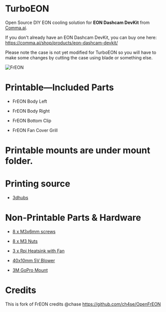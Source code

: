 # TurboEON

Open Source DIY EON cooling solution for **EON Dashcam DevKit** from [Comma.ai](http://comma.ai). 

If you don't already have an EON Dashcam DevKit, you can buy one here: https://comma.ai/shop/products/eon-dashcam-devkit/

Please note the case is not yet modified for TurboEON so you will have to make some changes by cutting the case using blade or something else.

![FrEON](https://i.imgur.com/OES5fBl.png)

# Printable—Included Parts

- FrEON Body Left

- FrEON Body Right

- FrEON Bottom Clip

- FrEON Fan Cover Grill


# Printable mounts are under mount folder.


# Printing source 

- [3dhubs](https://3dhubs.com)

# Non-Printable Parts & Hardware

- [8 x M3x6mm screws](https://www.amazon.com/dp/B079821FCN/ref=twister_B079838C8T?_encoding=UTF8&psc=1)

- [8 x M3 Nuts](https://www.amazon.com/Shapenty-100PCS-Stainless-Female-Fastener/dp/B071NLDW56/ref=sr_1_5?s=hi&ie=UTF8&qid=1533947951&sr=1-5&keywords=M3+nut)

- [3 x Rpi Heatsink with Fan](http://a.co/d/2t5Hhu8) 

- [40x10mm 5V Blower](https://www.amazon.com/dp/B00NEMGCIA/ref=cm_sw_r_wa_apa_D-TIBbTJJVGQM) 

- [3M GoPro Mount](https://www.amazon.com/dp/B00BUD6LPY) 

# Credits

This is fork of FrEON credits @chase https://github.com/ch4se/OpenFrEON












